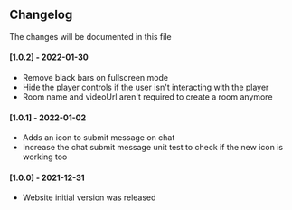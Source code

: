 ## Changelog
The changes will be documented in this file
#### [1.0.2] - 2022-01-30
* Remove black bars on fullscreen mode
* Hide the player controls if the user isn't interacting with the player
* Room name and videoUrl aren't required to create a room anymore
#### [1.0.1] - 2022-01-02
* Adds an icon to submit message on chat
* Increase the chat submit message unit test to check if the new icon is working too
#### [1.0.0] - 2021-12-31
* Website initial version was released
